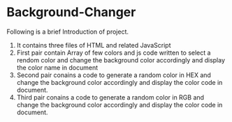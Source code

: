 # Background-Changer
Following is a brief Introduction of project.
1. It contains three files of HTML and related JavaScript 
2. First pair contain Array of few colors and js code written to select a rendom color and change the background color accordingly and display the color name in document
3. Second pair conains a code to generate a random color in HEX and change the background color accordingly and display the color code in document.
4. Third pair conains a code to generate a random color in RGB and change the background color accordingly and display the color code in document.
